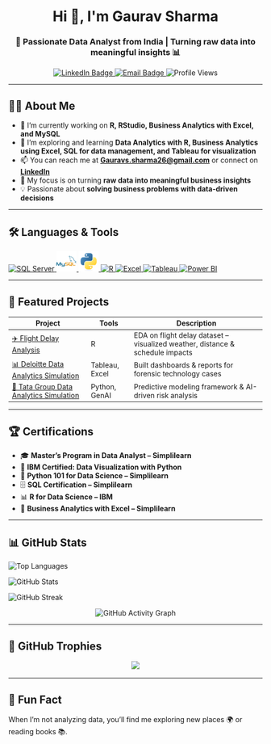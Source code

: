 <!-- Profile Header -->
<h1 align="center">Hi 👋, I'm Gaurav Sharma</h1>
<h3 align="center">🚀 Passionate Data Analyst from India | Turning raw data into meaningful insights 📊</h3>

<p align="center">
  <a href="https://www.linkedin.com/in/gauravs26" target="_blank">
    <img src="https://img.shields.io/badge/LinkedIn-Connect-blue?logo=linkedin" alt="LinkedIn Badge" />
  </a>
  <a href="mailto:Gauravs.sharma26@gmail.com" target="_blank">
    <img src="https://img.shields.io/badge/Email-Contact-red?logo=gmail" alt="Email Badge" />
  </a>
  <img src="https://komarev.com/ghpvc/?username=gauravsharma2605&label=Profile%20views&color=0e75b6&style=flat" alt="Profile Views" />
</p>

---

## 👨‍💻 About Me  

- 🔭 I’m currently working on **R, RStudio, Business Analytics with Excel, and MySQL**  
- 🌱 I’m exploring and learning **Data Analytics with R, Business Analytics using Excel, SQL for data management, and Tableau for visualization**  
- 📫 You can reach me at **Gauravs.sharma26@gmail.com** or connect on **[LinkedIn](https://www.linkedin.com/in/gauravs26)**  
- 🎯 My focus is on turning **raw data into meaningful business insights**  
- 💡 Passionate about **solving business problems with data-driven decisions**  


---

## 🛠️ Languages & Tools  
<p align="left">
  <a href="https://www.microsoft.com/en-us/sql-server" target="_blank" rel="noreferrer">
    <img src="https://www.svgrepo.com/show/303229/microsoft-sql-server-logo.svg" alt="SQL Server" width="40" height="40"/>
  </a>
  <a href="https://www.mysql.com/" target="_blank" rel="noreferrer">
    <img src="https://raw.githubusercontent.com/devicons/devicon/master/icons/mysql/mysql-original-wordmark.svg" alt="MySQL" width="40" height="40"/>
  </a>
  <a href="https://www.python.org" target="_blank" rel="noreferrer"> 
    <img src="https://raw.githubusercontent.com/devicons/devicon/master/icons/python/python-original.svg" alt="Python" width="40" height="40"/>
  </a>
  <a href="https://www.r-project.org/" target="_blank" rel="noreferrer">
    <img src="https://www.r-project.org/logo/Rlogo.png" alt="R" width="40" height="40"/>
  </a>
  <a href="https://www.microsoft.com/en/microsoft-365/excel" target="_blank" rel="noreferrer">
    <img src="https://img.icons8.com/color/48/microsoft-excel-2019--v1.png" alt="Excel" width="40" height="40"/>
  </a>
  <a href="https://www.tableau.com/" target="_blank" rel="noreferrer">
    <img src="https://img.icons8.com/color/48/tableau-software.png" alt="Tableau" width="40" height="40"/>
  </a>
  <a href="https://powerbi.microsoft.com/" target="_blank" rel="noreferrer">
    <img src="https://img.icons8.com/color/48/power-bi.png" alt="Power BI" width="40" height="40"/>
  </a>
</p>

---

## 🚀 Featured Projects  

| Project | Tools | Description |
|---------|-------|-------------|
| [✈️ Flight Delay Analysis](https://github.com/gauravsharma2605) | R | EDA on flight delay dataset – visualized weather, distance & schedule impacts |
| [📊 Deloitte Data Analytics Simulation](https://github.com/gauravsharma2605) | Tableau, Excel | Built dashboards & reports for forensic technology cases |
| [🤖 Tata Group Data Analytics Simulation](https://github.com/gauravsharma2605) | Python, GenAI | Predictive modeling framework & AI-driven risk analysis |

---

## 🏆 Certifications  
- 🎓 **Master’s Program in Data Analyst – Simplilearn**  
- 🏅 **IBM Certified: Data Visualization with Python**  
- 🐍 **Python 101 for Data Science – Simplilearn**  
- 🗄️ **SQL Certification – Simplilearn**  
- 📊 **R for Data Science – IBM**  
- 📑 **Business Analytics with Excel – Simplilearn**  

---

## 📊 GitHub Stats  
<p align="left">
  <img src="https://github-readme-stats.vercel.app/api/top-langs?username=gauravsharma2605&show_icons=true&locale=en&layout=compact" alt="Top Languages" />
</p>

<p>
  <img src="https://github-readme-stats.vercel.app/api?username=gauravsharma2605&show_icons=true&locale=en" alt="GitHub Stats" />
</p>

<p>
  <img src="https://github-readme-streak-stats.herokuapp.com/?user=gauravsharma2605&" alt="GitHub Streak" />
</p>

<p align="center">
  <img src="https://github-readme-activity-graph.vercel.app/graph?username=gauravsharma2605&theme=react-dark" alt="GitHub Activity Graph"/>
</p>

---

## 🏅 GitHub Trophies  
<p align="center">
  <img src="https://github-profile-trophy.vercel.app/?username=gauravsharma2605&theme=darkhub&row=1&column=6" />
</p>

---

## 🎯 Fun Fact  
When I’m not analyzing data, you’ll find me exploring new places 🌍 or reading books 📚.  
